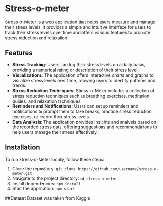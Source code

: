 # Stress-o-meter
Stress-o-Meter is a web application that helps users measure and manage their stress levels. It provides a simple and intuitive interface for users to track their stress levels over time and offers various features to promote stress reduction and relaxation.

## Features
- **Stress Tracking**: Users can log their stress levels on a daily basis, providing a numerical rating or description of their stress level.
- **Visualizations**: The application offers interactive charts and graphs to visualize stress levels over time, allowing users to identify patterns and trends.
- **Stress Reduction Techniques**: Stress-o-Meter includes a collection of stress reduction techniques such as breathing exercises, meditation guides, and relaxation techniques.
- **Reminders and Notifications**: Users can set up reminders and notifications to prompt them to take breaks, practice stress reduction exercises, or record their stress levels.
- **Data Analysis**: The application provides insights and analysis based on the recorded stress data, offering suggestions and recommendations to help users manage their stress effectively.

## Installation

To run Stress-o-Meter locally, follow these steps:

1. Clone the repository: `git clone https://github.com/username/stress-o-meter.git`
2. Navigate to the project directory: `cd stress-o-meter`
3. Install dependencies: `npm install`
4. Start the application: `npm start`

##Dataset
Dataset was taken from Kaggle
